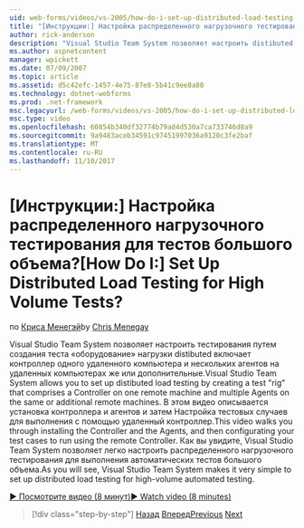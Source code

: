 ```yaml
---
uid: web-forms/videos/vs-2005/how-do-i-set-up-distributed-load-testing-for-high-volume-tests
title: "[Инструкции:] Настройка распределенного нагрузочного тестирования для тестов большого объема? | Документы Майкрософт"
author: rick-anderson
description: "Visual Studio Team System позволяет настроить distibuted нагрузочного тестирования путем создания теста «оборудование», включает контроллер на один удаленный компьютер и нескольк..."
ms.author: aspnetcontent
manager: wpickett
ms.date: 07/09/2007
ms.topic: article
ms.assetid: d5c42efc-1457-4e75-87e8-5b41c9ee8a80
ms.technology: dotnet-webforms
ms.prod: .net-framework
msc.legacyurl: /web-forms/videos/vs-2005/how-do-i-set-up-distributed-load-testing-for-high-volume-tests
msc.type: video
ms.openlocfilehash: 60854b340df32774b79ad4d530a7ca733746d8a9
ms.sourcegitcommit: 9a9483aceb34591c97451997036a9120c3fe2baf
ms.translationtype: MT
ms.contentlocale: ru-RU
ms.lasthandoff: 11/10/2017
---
```

<a name="how-do-i-set-up-distributed-load-testing-for-high-volume-tests"></a><span data-ttu-id="28520-104">[Инструкции:] Настройка распределенного нагрузочного тестирования для тестов большого объема?</span><span class="sxs-lookup"><span data-stu-id="28520-104">[How Do I:] Set Up Distributed Load Testing for High Volume Tests?</span></span>
====================
<span data-ttu-id="28520-105">по [Криса Менегэй](https://twitter.com/CMenegay)</span><span class="sxs-lookup"><span data-stu-id="28520-105">by [Chris Menegay](https://twitter.com/CMenegay)</span></span>

<span data-ttu-id="28520-106">Visual Studio Team System позволяет настроить тестирования путем создания теста «оборудование» нагрузки distibuted включает контроллер одного удаленного компьютера и нескольких агентов на удаленных компьютерах же или дополнительные.</span><span class="sxs-lookup"><span data-stu-id="28520-106">Visual Studio Team System allows you to set up distibuted load testing by creating a test "rig" that comprises a Controller on one remote machine and multiple Agents on the same or additional remote machines.</span></span> <span data-ttu-id="28520-107">В этом видео описывается установка контроллера и агентов и затем Настройка тестовых случаев для выполнения с помощью удаленный контроллер.</span><span class="sxs-lookup"><span data-stu-id="28520-107">This video walks you through installing the Controller and the Agents, and then configurating your test cases to run using the remote Controller.</span></span> <span data-ttu-id="28520-108">Как вы увидите, Visual Studio Team System позволяет легко настроить распределенного нагрузочного тестирования для выполнения автоматических тестов большого объема.</span><span class="sxs-lookup"><span data-stu-id="28520-108">As you will see, Visual Studio Team System makes it very simple to set up distributed load testing for high-volume automated testing.</span></span>

[<span data-ttu-id="28520-109">&#9654; Посмотрите видео (8 минут)</span><span class="sxs-lookup"><span data-stu-id="28520-109">&#9654; Watch video (8 minutes)</span></span>](https://channel9.msdn.com/Blogs/ASP-NET-Site-Videos/how-do-i-set-up-distributed-load-testing-for-high-volume-tests)

>[!div class="step-by-step"]
<span data-ttu-id="28520-110">[Назад](how-do-i-tune-web-application-performance-with-profiling.md)
[Вперед](how-do-i-enforce-coding-standards-with-code-analysis.md)</span><span class="sxs-lookup"><span data-stu-id="28520-110">[Previous](how-do-i-tune-web-application-performance-with-profiling.md)
[Next](how-do-i-enforce-coding-standards-with-code-analysis.md)</span></span>
